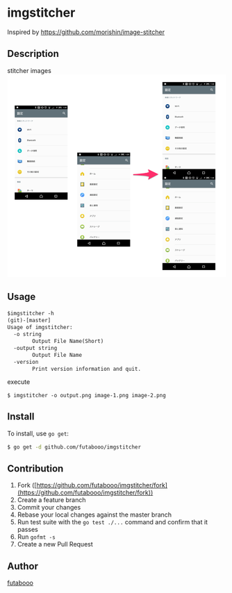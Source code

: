 # imgstitcher
Inspired by https://github.com/morishin/image-stitcher

## Description
stitcher images
![screenshot](https://github.com/futabooo/imgstitcher/blob/master/docs/image.png)

## Usage

```
$imgstitcher -h                                                                                                                                                                                                     (git)-[master]
Usage of imgstitcher:
  -o string
    	Output File Name(Short)
  -output string
    	Output File Name
  -version
    	Print version information and quit.
```

execute

```
$ imgstitcher -o output.png image-1.png image-2.png
```

## Install

To install, use `go get`:

```bash
$ go get -d github.com/futabooo/imgstitcher
```

## Contribution

1. Fork ([https://github.com/futabooo/imgstitcher/fork](https://github.com/futabooo/imgstitcher/fork))
1. Create a feature branch
1. Commit your changes
1. Rebase your local changes against the master branch
1. Run test suite with the `go test ./...` command and confirm that it passes
1. Run `gofmt -s`
1. Create a new Pull Request

## Author

[futabooo](https://github.com/futabooo)
